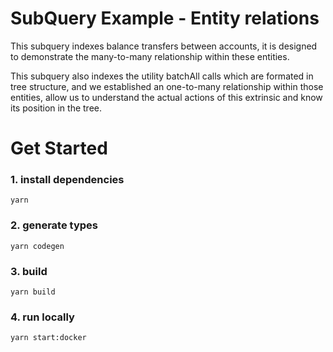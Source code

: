 # SubQuery Example - Entity relations

This subquery indexes balance transfers between accounts, it is designed to demonstrate the many-to-many relationship within these entities.
 
This subquery also indexes the utility batchAll calls which are formated in tree structure, and we established an one-to-many relationship within those entities,  allow us to understand the actual actions of this extrinsic and know its position in the tree.

# Get Started
### 1. install dependencies
```shell
yarn
```

### 2. generate types
```shell
yarn codegen
```

### 3. build
```shell
yarn build
```

### 4. run locally
```shell
yarn start:docker
```
